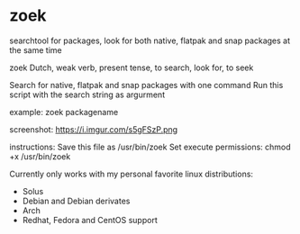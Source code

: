 # zoek
searchtool for packages, look for both native, flatpak and snap packages at the same time

 zoek
 Dutch, weak verb, present tense, to search, look for, to seek
    
 Search for native, flatpak and snap packages with one command
 Run this script with the search string as argurment
    
 example:
 			zoek packagename    

screenshot:
https://i.imgur.com/s5gFSzP.png
    
instructions:
Save this file as /usr/bin/zoek
Set execute permissions: chmod +x /usr/bin/zoek
  
Currently only works with my personal favorite linux distributions: 
- Solus
- Debian and Debian derivates
- Arch
- Redhat, Fedora and CentOS support
